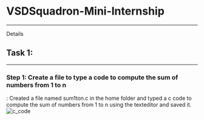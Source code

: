 # VSDSquadron-Mini-Internship
---

Details 
## Task 1: 
---
### Step 1: Create a file to type a code to compute the sum of numbers from 1 to n 
  : Created a file named sum1ton.c in the home folder and typed a c code to compute the sum of numbers from 1 to n using the texteditor and saved it. 
    ![c_code](https://github.com/user-attachments/assets/bfd3de06-efef-4f54-ac66-f96ebd0ed2ba)


    
